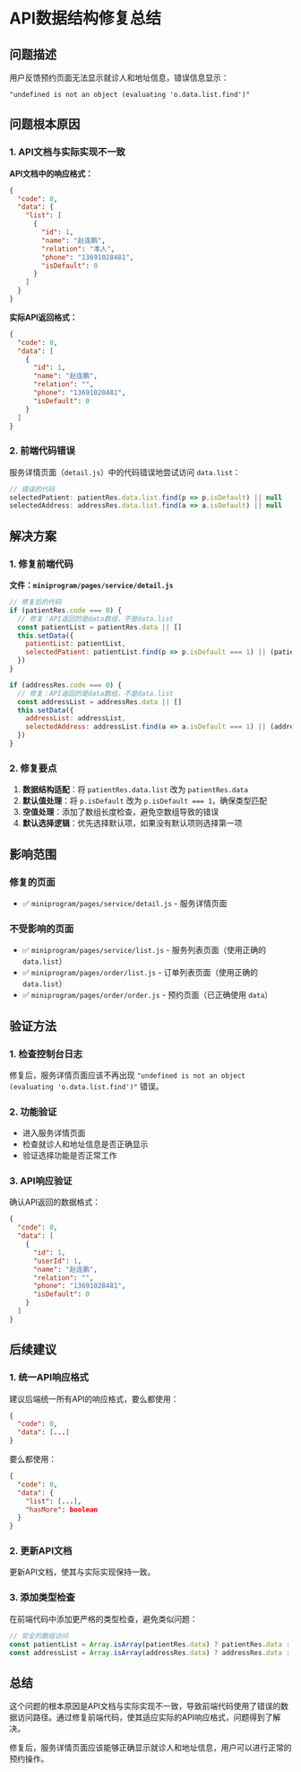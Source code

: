 # API数据结构修复总结

## 问题描述

用户反馈预约页面无法显示就诊人和地址信息，错误信息显示：
```
"undefined is not an object (evaluating 'o.data.list.find')"
```

## 问题根本原因

### 1. API文档与实际实现不一致

**API文档中的响应格式：**
```json
{
  "code": 0,
  "data": {
    "list": [
      {
        "id": 1,
        "name": "赵连鹏",
        "relation": "本人",
        "phone": "13691028481",
        "isDefault": 0
      }
    ]
  }
}
```

**实际API返回格式：**
```json
{
  "code": 0,
  "data": [
    {
      "id": 1,
      "name": "赵连鹏",
      "relation": "",
      "phone": "13691028481",
      "isDefault": 0
    }
  ]
}
```

### 2. 前端代码错误

服务详情页面（`detail.js`）中的代码错误地尝试访问 `data.list`：

```javascript
// 错误的代码
selectedPatient: patientRes.data.list.find(p => p.isDefault) || null
selectedAddress: addressRes.data.list.find(a => a.isDefault) || null
```

## 解决方案

### 1. 修复前端代码

**文件：`miniprogram/pages/service/detail.js`**

```javascript
// 修复后的代码
if (patientRes.code === 0) {
  // 修复：API返回的是data数组，不是data.list
  const patientList = patientRes.data || []
  this.setData({ 
    patientList: patientList,
    selectedPatient: patientList.find(p => p.isDefault === 1) || (patientList.length > 0 ? patientList[0] : null)
  })
}

if (addressRes.code === 0) {
  // 修复：API返回的是data数组，不是data.list
  const addressList = addressRes.data || []
  this.setData({ 
    addressList: addressList,
    selectedAddress: addressList.find(a => a.isDefault === 1) || (addressList.length > 0 ? addressList[0] : null)
  })
}
```

### 2. 修复要点

1. **数据结构适配**：将 `patientRes.data.list` 改为 `patientRes.data`
2. **默认值处理**：将 `p.isDefault` 改为 `p.isDefault === 1`，确保类型匹配
3. **空值处理**：添加了数组长度检查，避免空数组导致的错误
4. **默认选择逻辑**：优先选择默认项，如果没有默认项则选择第一项

## 影响范围

### 修复的页面
- ✅ `miniprogram/pages/service/detail.js` - 服务详情页面

### 不受影响的页面
- ✅ `miniprogram/pages/service/list.js` - 服务列表页面（使用正确的 `data.list`）
- ✅ `miniprogram/pages/order/list.js` - 订单列表页面（使用正确的 `data.list`）
- ✅ `miniprogram/pages/order/order.js` - 预约页面（已正确使用 `data`）

## 验证方法

### 1. 检查控制台日志
修复后，服务详情页面应该不再出现 `"undefined is not an object (evaluating 'o.data.list.find')"` 错误。

### 2. 功能验证
- 进入服务详情页面
- 检查就诊人和地址信息是否正确显示
- 验证选择功能是否正常工作

### 3. API响应验证
确认API返回的数据格式：
```json
{
  "code": 0,
  "data": [
    {
      "id": 1,
      "userId": 1,
      "name": "赵连鹏",
      "relation": "",
      "phone": "13691028481",
      "isDefault": 0
    }
  ]
}
```

## 后续建议

### 1. 统一API响应格式
建议后端统一所有API的响应格式，要么都使用：
```json
{
  "code": 0,
  "data": [...]
}
```

要么都使用：
```json
{
  "code": 0,
  "data": {
    "list": [...],
    "hasMore": boolean
  }
}
```

### 2. 更新API文档
更新API文档，使其与实际实现保持一致。

### 3. 添加类型检查
在前端代码中添加更严格的类型检查，避免类似问题：

```javascript
// 安全的数组访问
const patientList = Array.isArray(patientRes.data) ? patientRes.data : []
const addressList = Array.isArray(addressRes.data) ? addressRes.data : []
```

## 总结

这个问题的根本原因是API文档与实际实现不一致，导致前端代码使用了错误的数据访问路径。通过修复前端代码，使其适应实际的API响应格式，问题得到了解决。

修复后，服务详情页面应该能够正确显示就诊人和地址信息，用户可以进行正常的预约操作。 